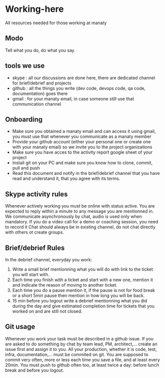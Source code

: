 # Working-here
All resources needed for those working at manaty

## Modo

Tell what you do, do what you say.

## tools we use
* skype : all our discussions are done here, there are dedicated channel for brief/debrief and projects
* github : all the things you write (dev code, devops code, qa code, documentation) goes there
* gmail : for your manaty email, in case someone still use that communication channel

## Onboarding
* Make sure you obtained a manaty email and can access it using gmail, you must use that whenever you communicate as a manaty member
* Provide your github account (either your personal one or create one with your manaty email) so we invite you to the project organizations
* Make sure you have acces to the activity report google sheet of your project
* Install git on your PC and make sure you know how to clone, commit, pull and push
* Read this document and notify in the brief/debrief channel that you have read and understand it, that you agree with its terms.

## Skype activity rules
Whenever actively working you must be online with status active.
You are expected to reply within a minute to any message you are mentionned in.
We communicate asynchronously by chat, audio is used only when mandatory.
If you do a video call for a demo or coaching session, you need to record it
Chat should always be in existing channel, do not chat directly with others ot create groups.

## Brief/debrief Rules 
In the debrief channel, everyday you work: 
1. Write a small brief mentionning what you will do with link to the ticket you will start with.
2. Each time you finish with a ticket and start with a new one, mention it and indicate the reason of moving to another ticket.
3. Each time you do a pause mention it, if the pause is not for food break or a short 5min pause then mention in how long you will be back.
4. 15 min before you logout write a debrief mentionning what you did during the day and give estimated completion time for tickets that you worked on and are still not closed.

## Git usage
Whenever you work your task must be described in a github issue. If you are asked to do something by chat by team lead, PM, architect,... create an issue first and assign it to you.
All your production, whether it is code, test, infra, documentation,... must be commited on git. You are supposed to commit very often, more or less each time you save a file, and at least every 20min.
You must push to github often too, at least twice a day: before lunch break and before you logout.

